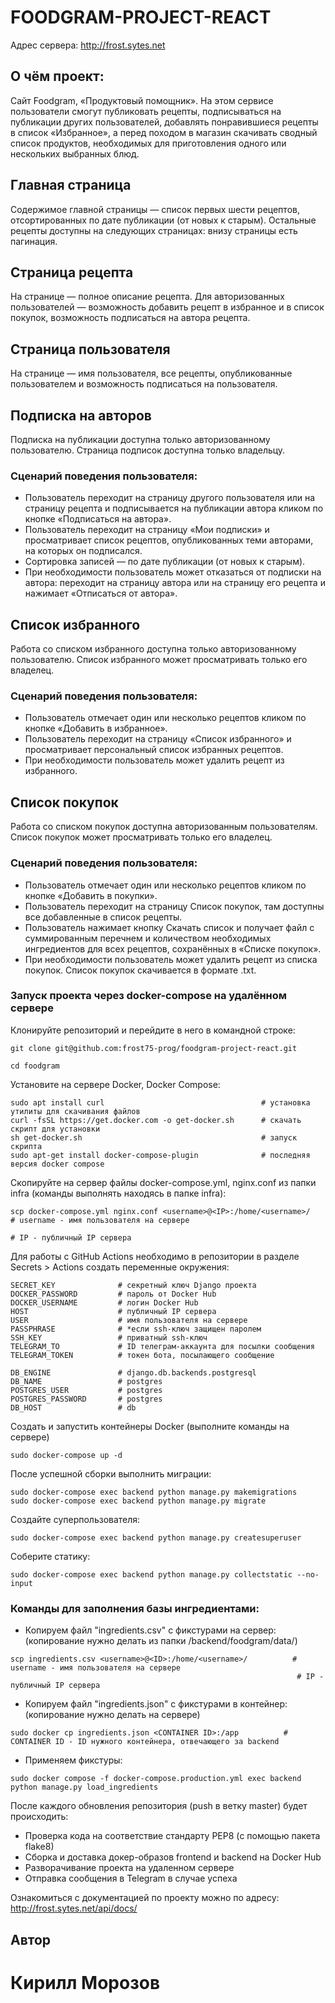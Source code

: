 # FOODGRAM-PROJECT-REACT

Адрес сервера: http://frost.sytes.net

## О чём проект:

Cайт Foodgram, «Продуктовый помощник».
На этом сервисе пользователи смогут публиковать рецепты,
подписываться на публикации других пользователей,
добавлять понравившиеся рецепты в список «Избранное»,
а перед походом в магазин скачивать сводный список продуктов,
необходимых для приготовления одного или нескольких выбранных блюд.

## Главная страница
Содержимое главной страницы — список первых шести рецептов,
отсортированных по дате публикации (от новых к старым).
Остальные рецепты доступны на следующих страницах:
внизу страницы есть пагинация.

## Страница рецепта
На странице — полное описание рецепта.
Для авторизованных пользователей — возможность добавить рецепт в избранное и в
список покупок, возможность подписаться на автора рецепта.

## Страница пользователя
На странице — имя пользователя, все рецепты, опубликованные пользователем
и возможность подписаться на пользователя.

## Подписка на авторов
Подписка на публикации доступна только авторизованному пользователю.
Страница подписок доступна только владельцу.
### Сценарий поведения пользователя:
- Пользователь переходит на страницу другого пользователя или на страницу рецепта
и подписывается на публикации автора кликом по кнопке «Подписаться на автора».
- Пользователь переходит на страницу «Мои подписки» и просматривает список рецептов,
опубликованных теми авторами, на которых он подписался.
- Сортировка записей — по дате публикации (от новых к старым).
- При необходимости пользователь может отказаться от подписки на автора:
переходит на страницу автора или на страницу его рецепта и нажимает «Отписаться от автора».

## Список избранного
Работа со списком избранного доступна только авторизованному пользователю.
Список избранного может просматривать только его владелец.
### Сценарий поведения пользователя:
- Пользователь отмечает один или несколько рецептов кликом по кнопке «Добавить в избранное».
- Пользователь переходит на страницу «Список избранного» и
просматривает персональный список избранных рецептов.
- При необходимости пользователь может удалить рецепт из избранного.

## Список покупок
Работа со списком покупок доступна авторизованным пользователям.
Список покупок может просматривать только его владелец.
### Сценарий поведения пользователя:
- Пользователь отмечает один или несколько рецептов кликом по кнопке «Добавить в покупки».
- Пользователь переходит на страницу Список покупок,
там доступны все добавленные в список рецепты.
- Пользователь нажимает кнопку Скачать список и получает файл с суммированным перечнем
и количеством необходимых ингредиентов для всех рецептов, сохранённых в «Списке покупок».
- При необходимости пользователь может удалить рецепт из списка покупок.
Список покупок скачивается в формате .txt.


### Запуск проекта через docker-compose на удалённом сервере

Клонируйте репозиторий и перейдите в него в командной строке:
```
git clone git@github.com:frost75-prog/foodgram-project-react.git
```
```
cd foodgram
```

Установите на сервере Docker, Docker Compose:
```
sudo apt install curl                                   # установка утилиты для скачивания файлов
curl -fsSL https://get.docker.com -o get-docker.sh      # скачать скрипт для установки
sh get-docker.sh                                        # запуск скрипта
sudo apt-get install docker-compose-plugin              # последняя версия docker compose
```

Скопируйте на сервер файлы docker-compose.yml,
nginx.conf из папки infra (команды выполнять находясь в папке infra):
```
scp docker-compose.yml nginx.conf <username>@<IP>:/home/<username>/   # username - имя пользователя на сервере
                                                                      # IP - публичный IP сервера
```

Для работы с GitHub Actions необходимо в репозитории в разделе Secrets > Actions создать переменные окружения:
```
SECRET_KEY              # секретный ключ Django проекта
DOCKER_PASSWORD         # пароль от Docker Hub
DOCKER_USERNAME         # логин Docker Hub
HOST                    # публичный IP сервера
USER                    # имя пользователя на сервере
PASSPHRASE              # *если ssh-ключ защищен паролем
SSH_KEY                 # приватный ssh-ключ
TELEGRAM_TO             # ID телеграм-аккаунта для посылки сообщения
TELEGRAM_TOKEN          # токен бота, посылающего сообщение

DB_ENGINE               # django.db.backends.postgresql
DB_NAME                 # postgres
POSTGRES_USER           # postgres
POSTGRES_PASSWORD       # postgres
DB_HOST                 # db

```

Создать и запустить контейнеры Docker (выполните команды на сервере)
```
sudo docker-compose up -d
```

После успешной сборки выполнить миграции:
```
sudo docker-compose exec backend python manage.py makemigrations
sudo docker-compose exec backend python manage.py migrate
```

Создайте суперпользователя:
```
sudo docker-compose exec backend python manage.py createsuperuser
```

Соберите статику:
```
sudo docker-compose exec backend python manage.py collectstatic --no-input
```


### Команды для заполнения базы ингредиентами:
* Копируем файл "ingredients.csv" с фикстурами на сервер:
(копирование нужно делать из папки /backend/foodgram/data/)
```
scp ingredients.csv <username>@<ID>:/home/<username>/          # username - имя пользователя на сервере
                                                                # IP - публичный IP сервера
```

* Копируем файл "ingredients.json" с фикстурами в контейнер:
  (копирование нужно делать на сервере)
```
sudo docker cp ingredients.json <CONTAINER ID>:/app          # CONTAINER ID - ID нужного контейнера, отвечающего за backend
```

* Применяем фикстуры:
```
sudo docker compose -f docker-compose.production.yml exec backend python manage.py load_ingredients
```

После каждого обновления репозитория (push в ветку master) будет происходить:
* Проверка кода на соответствие стандарту PEP8 (с помощью пакета flake8)
* Сборка и доставка докер-образов frontend и backend на Docker Hub
* Разворачивание проекта на удаленном сервере
* Отправка сообщения в Telegram в случае успеха

Ознакомиться с документацией по проекту можно по адресу: http://frost.sytes.net/api/docs/


## Автор
# Кирилл Морозов